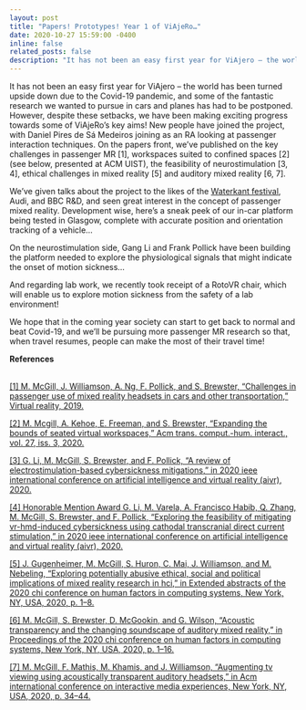 ```yaml
---
layout: post
title: "Papers! Prototypes! Year 1 of ViAjeRo…"
date: 2020-10-27 15:59:00 -0400
inline: false
related_posts: false
description: "It has not been an easy first year for ViAjero – the world has been turned upside down due to the Covid-19 pandemic, and some of the fantastic research we wanted to pursue in cars and planes has had to be postponed. However, despite these setbacks, we have been making exciting progress towards some of ViAjeRo’s key aims! New people have joined the project, with Daniel Pires de Sá Medeiros joining as an RA looking at passenger interaction techniques. On the papers front, we’ve published on the key challenges in passenger MR [1], workspaces suited to confined spaces [2] (see below, presented at ACM UIST), the feasibility of neurostimulation [3, 4], ethical challenges in mixed reality [5] and auditory mixed reality [6, 7]. <br> <br> We’ve given talks about the project to the likes of the Waterkant festival, Audi, and BBC R&D, and seen great interest in the concept of passenger mixed reality. Development wise, here’s a sneak peek of our in-car platform being tested in Glasgow, complete with accurate position and orientation tracking of a vehicle… <br> <br> On the neurostimulation side, Gang Li and Frank Pollick have been building the platform needed to explore the physiological signals that might indicate the onset of motion sickness… <br> And regarding lab work, we recently took receipt of a RotoVR chair, which will enable us to explore motion sickness from the safety of a lab environment! <br> <br> We hope that in the coming year society can start to get back to normal and beat Covid-19, and we’ll be pursuing more passenger MR research so that, when travel resumes, people can make the most of their travel time! <br> <br> <b>References</b> <br> <a href='https://dl.acm.org/doi/abs/10.1007/s10055-019-00420-x' target='_blank'> [1] M. McGill, J. Williamson, A. Ng, F. Pollick, and S. Brewster, “Challenges in passenger use of mixed reality headsets in cars and other transportation,” Virtual reality, 2019. <br> <br> <a href='https://research.euanfreeman.co.uk/papers/TOCHI_Workspaces.pdf' target='_blank'> [2] M. Mcgill, A. Kehoe, E. Freeman, and S. Brewster, “Expanding the bounds of seated virtual workspaces,” Acm trans. comput.-hum. interact., vol. 27, iss. 3, 2020. <br> <br> <a href='https://eprints.gla.ac.uk/224088/' target='_blank'> [3] G. Li, M. McGill, S. Brewster, and F. Pollick, “A review of electrostimulation-based cybersickness mitigations,” in 2020 ieee international conference on artificial intelligence and virtual reality (aivr), 2020. <br> <br> <a href='https://eprints.gla.ac.uk/224089/' target='_blank'> [4] Honorable Mention Award G. Li, M. Varela, A. Francisco Habib, Q. Zhang, M. McGill, S. Brewster, and F. Pollick, “Exploring the feasibility of mitigating vr-hmd-induced cybersickness using cathodal transcranial direct current stimulation,” in 2020 ieee international conference on artificial intelligence and virtual reality (aivr), 2020. <br> <br> <a href='https://eprints.gla.ac.uk/237478/1/237478.pdf' target='_blank'> [5] J. Gugenheimer, M. McGill, S. Huron, C. Mai, J. Williamson, and M. Nebeling, “Exploring potentially abusive ethical, social and political implications of mixed reality research in hci,” in Extended abstracts of the 2020 chi conference on human factors in computing systems, New York, NY, USA, 2020, p. 1–8. <br> <br> <a href='https://eprints.gla.ac.uk/208325/' target='_blank'> [6] M. McGill, S. Brewster, D. McGookin, and G. Wilson, “Acoustic transparency and the changing soundscape of auditory mixed reality,” in Proceedings of the 2020 chi conference on human factors in computing systems, New York, NY, USA, 2020, p. 1–16. <br> <br> <a href='https://eprints.gla.ac.uk/214043/' target='_blank'> [7] M. McGill, F. Mathis, M. Khamis, and J. Williamson, “Augmenting tv viewing using acoustically transparent auditory headsets,” in Acm international conference on interactive media experiences, New York, NY, USA, 2020, p. 34–44."
---
```


It has not been an easy first year for ViAjero – the world has been turned upside down due to the Covid-19 pandemic, and some of the fantastic research we wanted to pursue in cars and planes has had to be postponed. However, despite these setbacks, we have been making exciting progress towards some of ViAjeRo’s key aims! New people have joined the project, with Daniel Pires de Sá Medeiros joining as an RA looking at passenger interaction techniques. On the papers front, we’ve published on the key challenges in passenger MR [1], workspaces suited to confined spaces [2] (see below, presented at ACM UIST), the feasibility of neurostimulation [3, 4], ethical challenges in mixed reality [5] and auditory mixed reality [6, 7]. 


We’ve given talks about the project to the likes of the <a href="https://www.waterkant.sh/">Waterkant festival</a>, Audi, and BBC R&D, and seen great interest in the concept of passenger mixed reality. Development wise, here’s a sneak peek of our in-car platform being tested in Glasgow, complete with accurate position and orientation tracking of a vehicle… 


On the neurostimulation side, Gang Li and Frank Pollick have been building the platform needed to explore the physiological signals that might indicate the onset of motion sickness… 


And regarding lab work, we recently took receipt of a RotoVR chair, which will enable us to explore motion sickness from the safety of a lab environment! 
 

We hope that in the coming year society can start to get back to normal and beat Covid-19, and we’ll be pursuing more passenger MR research so that, when travel resumes, people can make the most of their travel time! 


<b>References</b> 

<br> <a href='https://dl.acm.org/doi/abs/10.1007/s10055-019-00420-x' target='_blank'> [1] M. McGill, J. Williamson, A. Ng, F. Pollick, and S. Brewster, “Challenges in passenger use of mixed reality headsets in cars and other transportation,” Virtual reality, 2019. 
 
<a href='https://research.euanfreeman.co.uk/papers/TOCHI_Workspaces.pdf' target='_blank'> [2] M. Mcgill, A. Kehoe, E. Freeman, and S. Brewster, “Expanding the bounds of seated virtual workspaces,” Acm trans. comput.-hum. interact., vol. 27, iss. 3, 2020. 
 
<a href='https://eprints.gla.ac.uk/224088/' target='_blank'> [3] G. Li, M. McGill, S. Brewster, and F. Pollick, “A review of electrostimulation-based cybersickness mitigations,” in 2020 ieee international conference on artificial intelligence and virtual reality (aivr), 2020. 

<a href='https://eprints.gla.ac.uk/224089/' target='_blank'> [4] Honorable Mention Award G. Li, M. Varela, A. Francisco Habib, Q. Zhang, M. McGill, S. Brewster, and F. Pollick, “Exploring the feasibility of mitigating vr-hmd-induced cybersickness using cathodal transcranial direct current stimulation,” in 2020 ieee international conference on artificial intelligence and virtual reality (aivr), 2020. 

<a href='https://eprints.gla.ac.uk/237478/1/237478.pdf' target='_blank'> [5] J. Gugenheimer, M. McGill, S. Huron, C. Mai, J. Williamson, and M. Nebeling, “Exploring potentially abusive ethical, social and political implications of mixed reality research in hci,” in Extended abstracts of the 2020 chi conference on human factors in computing systems, New York, NY, USA, 2020, p. 1–8. 

<a href='https://eprints.gla.ac.uk/208325/' target='_blank'> [6] M. McGill, S. Brewster, D. McGookin, and G. Wilson, “Acoustic transparency and the changing soundscape of auditory mixed reality,” in Proceedings of the 2020 chi conference on human factors in computing systems, New York, NY, USA, 2020, p. 1–16. 

<a href='https://eprints.gla.ac.uk/214043/' target='_blank'> [7] M. McGill, F. Mathis, M. Khamis, and J. Williamson, “Augmenting tv viewing using acoustically transparent auditory headsets,” in Acm international conference on interactive media experiences, New York, NY, USA, 2020, p. 34–44.


